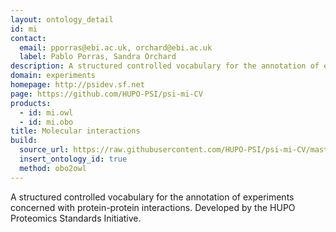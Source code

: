 ```yaml
---
layout: ontology_detail
id: mi
contact:
  email: pporras@ebi.ac.uk, orchard@ebi.ac.uk
  label: Pablo Porras, Sandra Orchard
description: A structured controlled vocabulary for the annotation of experiments concerned with protein-protein interactions.
domain: experiments
homepage: http://psidev.sf.net
page: https://github.com/HUPO-PSI/psi-mi-CV
products:
  - id: mi.owl
  - id: mi.obo
title: Molecular interactions
build:
  source_url: https://raw.githubusercontent.com/HUPO-PSI/psi-mi-CV/master/psi-mi.obo
  insert_ontology_id: true
  method: obo2owl
---
```


A structured controlled vocabulary for the annotation of experiments concerned with protein-protein interactions. Developed by the HUPO Proteomics Standards Initiative.

